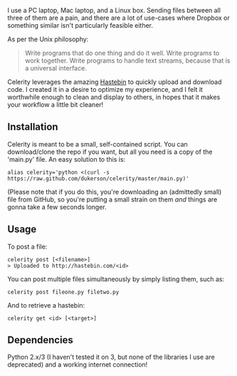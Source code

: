 I use a PC laptop, Mac laptop, and a Linux box.  Sending files between all three of them are a pain, and there are a lot of use-cases where Dropbox or something similar isn't particularly feasible either.

As per the Unix philosophy:

> Write programs that do one thing and do it well. Write programs to work together. Write programs to handle text streams, because that is a universal interface.

Celerity leverages the amazing [Hastebin](http://www.hastebin.com) to quickly upload and download code.  I created it in a desire to optimize my experience, and I felt it worthwhile enough to clean and display to others, in hopes that it makes your workflow a little bit cleaner!

## Installation

Celerity is meant to be a small, self-contained script.  You can download/clone the repo if you want, but all you need is a copy of the 'main.py' file.  An easy solution to this is:

    alias celerity='python <(curl -s https://raw.github.com/dukerson/celerity/master/main.py)'
   
(Please note that if you do this,  you're downloading an (admittedly small) file from GitHub, so you're putting a small strain on them *and* things are gonna take a few seconds longer.

## Usage

To post a file:

    celerity post [<filename>]
    > Uploaded to http://hastebin.com/<id>
    
You can post multiple files simultaneously by simply listing them, such as:

    celerity post fileone.py filetwo.py
    
And to retrieve a hastebin:

    celerity get <id> [<target>]
    
## Dependencies

Python 2.x/3 (I haven't tested it on 3, but none of the libraries I use are deprecated) and a working internet connection!


